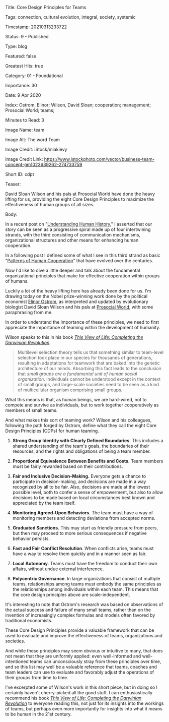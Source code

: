 Title:  Core Design Principles for Teams

Tags:   connection, cultural evolution, integral, society, systemic

Timestamp: 20210313233722

Status: 9 - Published

Type:   blog

Featured: false

Greatest Hits: true

Category: 01 - Foundational

Importance: 30

Date:   9 Apr 2020

Index:  Ostrom, Elinor; Wilson, David Sloan; cooperation; management; Prosocial World; teams; 

Minutes to Read: 3

Image Name: team

Image Alt: The word Team

Image Credit: iStock/miakievy

Image Credit Link: https://www.istockphoto.com/vector/business-team-concept-gm1023639262-274733759

Short ID: cdpt

Teaser:

David Sloan Wilson and his pals at Prosocial World have done the heavy lifting for us, providing the eight Core Design Principles to maximize the effectiveness of human groups of all sizes. 


Body:

In a recent post on "[Understanding Human History](understanding-human-history.html)," I asserted that our story can be seen as a progressive spiral made up of four intertwining strands, with the third consisting of communication mechanisms, organizational structures and other means for enhancing human cooperation. 

In a following post I defined some of what I see in this third strand as basic "[Patterns of Human Cooperation](patterns-of-human-cooperation.html)" that have evolved over the centuries. 

Now I'd like to dive a little deeper and talk about the fundamental organizational principles that make for effective cooperation within groups of humans. 

Luckily a lot of the heavy lifting here has already been done for us. I'm drawing today on the Nobel prize-winning work done by the political economist [Elinor Ostrom](https://en.wikipedia.org/wiki/Elinor_Ostrom), as interpreted and updated by evolutionary biologist David Sloan Wilson and his pals at [Prosocial World](https://www.prosocial.world), with some paraphrasing from me. 

In order to understand the importance of these principles, we need to first appreciate the importance of teaming within the development of humanity. 

Wilson speaks to this in his book *[This View of Life: Completing the Darwinian Revolution](https://amzn.to/2xkpCPl)*.

> Multilevel selection theory tells us that something similar to team-level selection took place in our species for thousands of generations, resulting in adaptations for teamwork that are baked into the genetic architecture of our minds. Absorbing this fact leads to the conclusion that *small groups are a fundamental unit of human social organization*. Individuals cannot be understood except in the context of small groups, and large-scale societies need to be seen as a kind of multicellular organism comprising small groups. 

What this means is that, as human beings, we are hard-wired, not to compete and survive as individuals, but to work together cooperatively as members of small teams.

And what makes this sort of teaming work? Wilson and his colleagues, following the path forged by Ostrom, define what they call the eight Core Design Principles (CDPs) for human teaming.   

1. **Strong Group Identity with Clearly Defined Boundaries.** This includes a shared understanding of the team's goals, the boundaries of their resources, and the rights and obligations of being a team member. 

2. **Proportional Equivalence Between Benefits and Costs.** Team members must be fairly rewarded based on their contributions. 

3. **Fair and Inclusive Decision-Making.** Everyone gets a chance to participate in decision-making, and decisions are made in a way recognized by all to be fair. Also, decisions are made at the lowest possible level, both to confer a sense of empowerment, but also to allow decisions to be made based on local circumstances best known and appreciated by the team itself. 

4. **Monitoring Agreed-Upon Behaviors.** The team must have a way of monitoring members and detecting deviations from accepted norms. 

5. **Graduated Sanctions.** This may start as friendly pressure from peers, but then may proceed to more serious consequences if negative behavior persists. 

6. **Fast and Fair Conflict Resolution**. When conflicts arise, teams must have a way to resolve them quickly and in a manner seen as fair. 

7. **Local Autonomy**. Teams must have the freedom to conduct their own affairs, without undue external interference. 

8. **Polycentric Governance**. In large organizations that consist of multiple teams, relationships among teams must embody the same principles as the relationships among individuals within each team. This means that the core design principles above are scale-independent. 

It's interesting to note that Ostrom's research was based on observations of the actual success and failure of many small teams, rather than on the invention of increasingly complex formulas and models often favored by traditional economists. 

These Core Design Principles provide a valuable framework that can be used to evaluate and improve the effectiveness of teams, organizations and societies. 

And while these principles may seem obvious or intuitive to many, that does not mean that they are uniformly applied: even well-informed and well-intentioned teams can unconsciously stray from these principles over time, and so this list may well be a valuable reference that teams, coaches and team leaders can use to evaluate and favorably adjust the operations of their groups from time to time.   

I've excerpted some of Wilson's work in this short piece, but in doing so I certainly haven't cherry-picked all the good stuff. I can enthusiastically recommend his book *[This View of Life: Completing the Darwinian Revolution](https://amzn.to/2xkpCPl)* to everyone reading this, not just for its insights into the workings of teams, but perhaps even more importantly for insights into what it means to be human in the 21st century.
